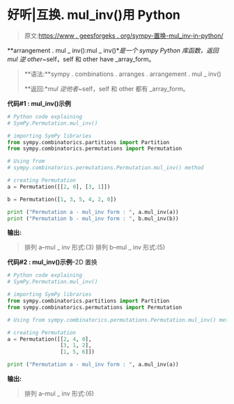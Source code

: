 # 好听|互换. mul_inv()用 Python

> 原文:[https://www . geesforgeks . org/sympy-置换-mul_inv-in-python/](https://www.geeksforgeeks.org/sympy-permutation-mul_inv-in-python/)

**arrangement . mul _ inv():mul _ inv()**是一个 sympy Python 库函数，返回 mul 逆 other*~self，self 和 other have _array_form。

> **语法:**sympy . combinations . arranges . arrangement . mul _ inv()
> 
> **返回:**mul 逆他者*~self，self 和 other 都有 _array_form。

**代码#1 : mul_inv()示例**

```py
# Python code explaining
# SymPy.Permutation.mul_inv()

# importing SymPy libraries
from sympy.combinatorics.partitions import Partition
from sympy.combinatorics.permutations import Permutation

# Using from 
# sympy.combinatorics.permutations.Permutation.mul_inv() method 

# creating Permutation
a = Permutation([[2, 0], [3, 1]])

b = Permutation([1, 3, 5, 4, 2, 0])

print ("Permutation a - mul_inv form : ", a.mul_inv(a))
print ("Permutation b - mul_inv form : ", b.mul_inv(b))
```

**输出:**

> 排列 a–mul _ inv 形式:(3)
> 排列 b–mul _ inv 形式:(5)

**代码#2 : mul_inv()示例**–2D 置换

```py
# Python code explaining
# SymPy.Permutation.mul_inv()

# importing SymPy libraries
from sympy.combinatorics.partitions import Partition
from sympy.combinatorics.permutations import Permutation

# Using from sympy.combinatorics.permutations.Permutation.mul_inv() method 

# creating Permutation
a = Permutation([[2, 4, 0], 
                 [3, 1, 2],
                 [1, 5, 6]])

print ("Permutation a - mul_inv form : ", a.mul_inv(a))
```

**输出:**

> 排列 a–mul _ inv 形式:(6)